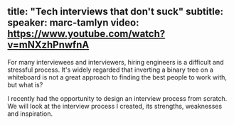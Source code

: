 title: "Tech interviews that don't suck"
subtitle:
speaker: marc-tamlyn
video: https://www.youtube.com/watch?v=mNXzhPnwfnA
---
For many interviewees and interviewers, hiring engineers is a difficult and stressful process. It's widely regarded that inverting a binary tree on a whiteboard is not a great approach to finding the best people to work with, but what is?

I recently had the opportunity to design an interview process from scratch. We will look at the interview process I created, its strengths, weaknesses and inspiration.